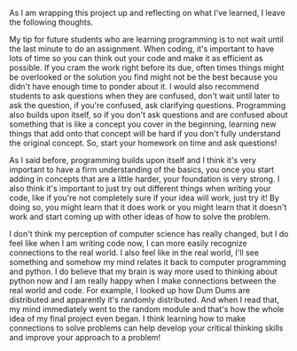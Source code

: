 As I am wrapping this project up and reflecting on what I've learned, I leave the following thoughts. 

My tip for future students who are learning programming is to not wait until the last minute to do an assignment. When coding, it's important to have lots of time so you can think out your code and make it as efficient as possible. If you cram the work right before its due, often times things might be overlooked or the solution you find might not be the best because you didn't have enough time to ponder about it. I would also recommend students to ask questions when they are confused, don't wait until
later to ask the question, if you're confused, ask clarifying questions. Programming also builds upon itself, so if you don't ask questions and are confused about something that is like a concept you cover in the beginning, learning new things that add onto that concept will be hard if you don't fully understand the original concept. So, start your homework on time and ask questions! 

As I said before, programming builds upon itself and I think it's very important to have a firm understanding of the basics, you once you start adding in concepts that are a little harder, your foundation is very strong. I also think it's important to just try out different things when writing your code, like if you're not completely sure if your idea will work, just try it! By doing so, you might learn that it does work or you might learn that it doesn't work and start coming up with other ideas of how to solve the problem. 


I don't think my perception of computer science has really changed, but I do feel like when I am writing code now, I can more easily recognize connections to the real world. I also feel like in the real world, I'll see something and somehow my mind relates it back to computer programming and python. I do believe that my brain is way more used to thinking about python now and I am really happy when I make connections between the real world and code. For example, I looked up how Dum Dums are distributed and apparently it's randomly distributed. And when I read that, my mind immediately went to the random module and that's how the whole idea of my final project even began. I think learning how to make connections to solve problems can help develop your critical thinking skills and improve your approach to a problem! 
